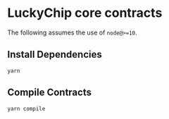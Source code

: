 # LuckyChip core contracts

The following assumes the use of `node@>=10`.

## Install Dependencies

`yarn`

## Compile Contracts

`yarn compile`

